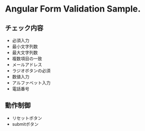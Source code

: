 # Angular Form Validation Sample.

## チェック内容

* 必須入力  
* 最小文字列数  
* 最大文字列数  
* 複数項目の一致  
* メールアドレス  
* ラジオボタンの必須  
* 数値入力  
* アルファベット入力  
* 電話番号  

## 動作制御

* リセットボタン  
* submitボタン
